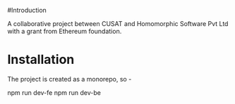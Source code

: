 #Introduction

A collaborative project between CUSAT and Homomorphic Software Pvt Ltd with a grant from Ethereum foundation.

# Installation

The project is created as a monorepo, so - 

npm run dev-fe
npm run dev-be